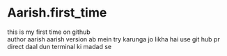 # Aarish.first_time

this is my first time on github<br>
author aarish
aarish version
ab mein try karunga jo likha hai use git hub pr direct daal dun terminal ki madad se

